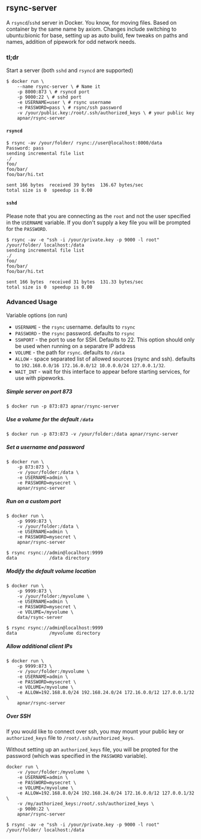 ## rsync-server

A `rsyncd`/`sshd` server in Docker. You know, for moving files.  Based on container by the same name by axiom.  Changes include switching to ubuntu:bionic for base, setting up as auto build, few tweaks on paths and names, addition of pipework for odd network needs.


### tl;dr

Start a server (both `sshd` and `rsyncd` are supported)

```
$ docker run \
    --name rsync-server \ # Name it
    -p 8000:873 \ # rsyncd port
    -p 9000:22 \ # sshd port
    -e USERNAME=user \ # rsync username
    -e PASSWORD=pass \ # rsync/ssh password
    -v /your/public.key:/root/.ssh/authorized_keys \ # your public key
    apnar/rsync-server
```

#### `rsyncd`

```
$ rsync -av /your/folder/ rsync://user@localhost:8000/data
Password: pass
sending incremental file list
./
foo/
foo/bar/
foo/bar/hi.txt

sent 166 bytes  received 39 bytes  136.67 bytes/sec
total size is 0  speedup is 0.00
```


#### `sshd`

Please note that you are connecting as the `root` and not the user specified in
the `USERNAME` variable. If you don't supply a key file you will be prompted
for the `PASSWORD`.

```
$ rsync -av -e "ssh -i /your/private.key -p 9000 -l root" /your/folder/ localhost:/data
sending incremental file list
./
foo/
foo/bar/
foo/bar/hi.txt

sent 166 bytes  received 31 bytes  131.33 bytes/sec
total size is 0  speedup is 0.00
```


### Advanced Usage

Variable options (on run)

* `USERNAME` - the `rsync` username. defaults to `rsync`
* `PASSWORD` - the `rsync` password. defaults to `rsync`
* `SSHPORT`  - the port to use for SSH. Defaults to 22. This option should only be used when running on a separatre IP address
* `VOLUME`   - the path for `rsync`. defaults to `/data`
* `ALLOW`    - space separated list of allowed sources (rsync and ssh). defaults to `192.168.0.0/16 172.16.0.0/12 10.0.0.0/24 127.0.0.1/32`.
* `WAIT_INT` - wait for this interface to appear before starting services, for use with pipeworks.


##### Simple server on port 873

```
$ docker run -p 873:873 apnar/rsync-server
```


##### Use a volume for the default `/data`

```
$ docker run -p 873:873 -v /your/folder:/data apnar/rsync-server
```

##### Set a username and password

```
$ docker run \
    -p 873:873 \
    -v /your/folder:/data \
    -e USERNAME=admin \
    -e PASSWORD=mysecret \
    apnar/rsync-server
```

##### Run on a custom port

```
$ docker run \
    -p 9999:873 \
    -v /your/folder:/data \
    -e USERNAME=admin \
    -e PASSWORD=mysecret \
    apnar/rsync-server
```

```
$ rsync rsync://admin@localhost:9999
data            /data directory
```


##### Modify the default volume location

```
$ docker run \
    -p 9999:873 \
    -v /your/folder:/myvolume \
    -e USERNAME=admin \
    -e PASSWORD=mysecret \
    -e VOLUME=/myvolume \
    data/rsync-server
```

```
$ rsync rsync://admin@localhost:9999
data            /myvolume directory
```

##### Allow additional client IPs

```
$ docker run \
    -p 9999:873 \
    -v /your/folder:/myvolume \
    -e USERNAME=admin \
    -e PASSWORD=mysecret \
    -e VOLUME=/myvolume \
    -e ALLOW=192.168.8.0/24 192.168.24.0/24 172.16.0.0/12 127.0.0.1/32 \
    apnar/rsync-server
```


##### Over SSH

If you would like to connect over ssh, you may mount your public key or
`authorized_keys` file to `/root/.ssh/authorized_keys`.

Without setting up an `authorized_keys` file, you will be propted for the
password (which was specified in the `PASSWORD` variable).

```
docker run \
    -v /your/folder:/myvolume \
    -e USERNAME=admin \
    -e PASSWORD=mysecret \
    -e VOLUME=/myvolume \
    -e ALLOW=192.168.8.0/24 192.168.24.0/24 172.16.0.0/12 127.0.0.1/32 \
    -v /my/authorized_keys:/root/.ssh/authorized_keys \
    -p 9000:22 \
    apnar/rsync-server
```

```
$ rsync -av -e "ssh -i /your/private.key -p 9000 -l root" /your/folder/ localhost:/data
```
